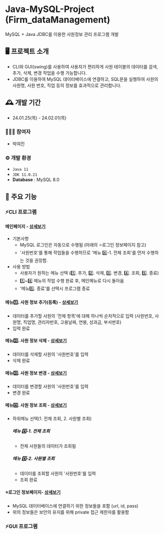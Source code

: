 # Java-MySQL-Project (Firm_dataManagement)
MySQL + Java JDBC를 이용한 사원정보 관리 프로그램 개발

## 🖥️ 프로젝트 소개
- CLI와 GUI(swing)를 사용하여 사용자가 편리하게 사원 테이블의 데이터를 검색, 추가, 삭제, 변경 작업을 수행 가능합니다.
- JDBC를 이용하여 MySQL 데이터베이스에 연결하고, SQL문을 실행하여 사원의 사원명, 사원 번호, 직업 등의 정보를 효과적으로 관리합니다.

## 🕰️ 개발 기간
* 24.01.25(목) - 24.02.01(목) 

### 🧑‍🤝‍🧑 참여자
 - 박여진

### ⚙️ 개발 환경
- `Java 11`
- `JDK 11.0.21`
- **Database** :  MySQL 8.0

## 📌 주요 기능
### ⚡CLI 프로그램
#### 메인페이지 - <a href="Test1_CLI/Main.java" >상세보기 </a>
- 기본사항
  - MySQL 로그인은 자동으로 수행됨 (아래의 ⭐로그인 정보페이지 참고)
  - '사원번호'를 통해 작업들을 수행하므로 '메뉴 4️⃣-1. 전체 조회'를 먼저 수행하는 것을 권장함.
- 사용 방법
  - 사용자가 원하는 메뉴 선택 (1️⃣. 추가, 2️⃣. 삭제, 3️⃣. 변경, 4️⃣. 조회, 5️⃣. 종료)
  - 1️⃣~4️⃣ 메뉴의 작업 수행 완료 후, 메인메뉴로 다시 돌아옴 
  - '메뉴5️⃣. 종료'를 선택시 프로그램 종료
#### 메뉴1️⃣. 사원 정보 추가(등록) - <a href="Test1_CLI/Insert.java" >상세보기 </a> 
- 데이터를 추가할 사원의 '전체 항목'에 대해 하나씩 순차적으로 입력 (사원번호, 사원명, 직업명, 관리자번호, 고용날짜, 연봉, 성과금, 부서번호)
- 입력 완료
#### 메뉴2️⃣. 사원 정보 삭제 - <a href="Test1_CLI/Delete.java" >상세보기 </a> 
- 데이터를 삭제할 사원의 '사원번호'를 입력
- 삭제 완료
#### 메뉴3️⃣. 사원 정보 변경 - <a href="Test1_CLI/Update.java" >상세보기 </a>
- 데이터를 변경할 사원의 '사원번호'를 입력
- 변경 완료
#### 메뉴4️⃣. 사원 정보 조회 - <a href="Test1_CLI/Select.java" >상세보기 </a>
- 하위메뉴 선택(1. 전체 조회, 2. 사원별 조회)
  ##### 메뉴 4️⃣-1. 전체 조회
  - 전체 사원들의 데이터가 조회됨
  ##### 메뉴 4️⃣-2. 사원별 조회 
  - 데이터를 조회할 사원의 '사원번호'를 입력
  - 조회 완료
#### ⭐로그인 정보페이지- <a href="Test1_CLI/LoginInfo.java" >상세보기 </a>
- MySQL 데이터베이스에 연결하기 위한 정보들을 포함 (url, id, pass)
- 위의 정보들은 보안의 유지를 위해 private 접근 제한자를 활용함

### ⚡GUI 프로그램












